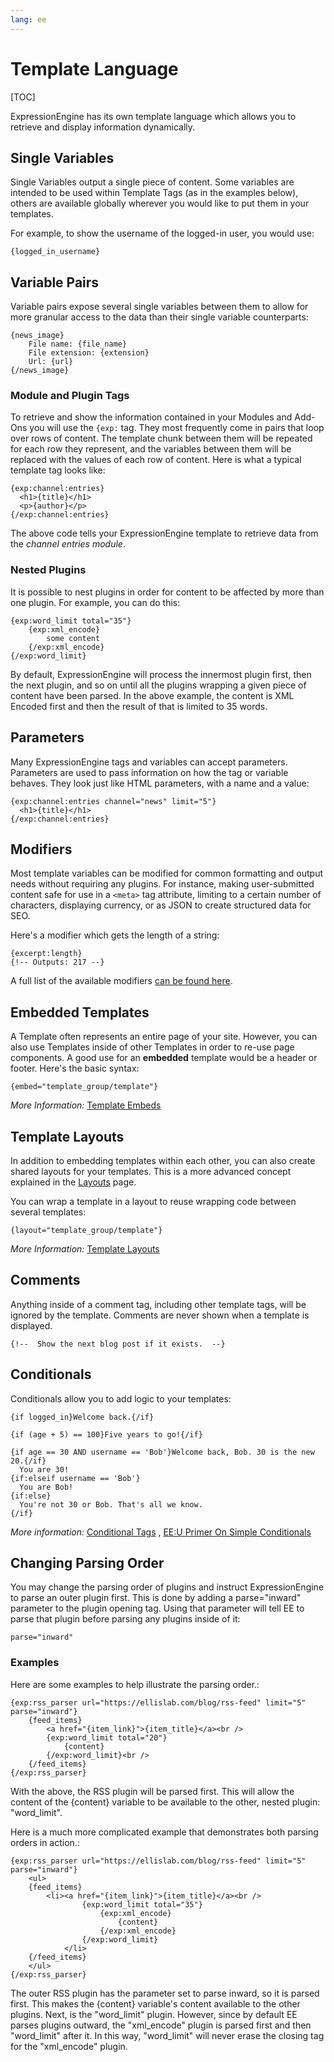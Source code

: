 ```yaml
---
lang: ee
---
```


<!--
    This source file is part of the open source project
    ExpressionEngine User Guide (https://github.com/ExpressionEngine/ExpressionEngine-User-Guide)

    @link      https://expressionengine.com/
    @copyright Copyright (c) 2003-2020, Packet Tide, LLC (https://packettide.com)
    @license   https://expressionengine.com/license Licensed under Apache License, Version 2.0
-->

# Template Language

[TOC]

ExpressionEngine has its own template language which allows you to retrieve and display information dynamically.

## Single Variables

Single Variables output a single piece of content. Some variables are intended to be used within Template Tags (as in the examples below), others are available globally wherever you would like to put them in your templates.

For example, to show the username of the logged-in user, you would use:

    {logged_in_username}

## Variable Pairs

Variable pairs expose several single variables between them to allow for more granular access to the data than their single variable counterparts:

    {news_image}
        File name: {file_name}
        File extension: {extension}
        Url: {url}
    {/news_image}

### Module and Plugin Tags

To retrieve and show the information contained in your Modules and Add-Ons you will use the `{exp:` tag. They most frequently come in pairs that loop over rows of content. The template chunk between them will be repeated for each row they represent, and the variables between them will be replaced with the values of each row of content. Here is what a typical template tag looks like:

    {exp:channel:entries}
      <h1>{title}</h1>
      <p>{author}</p>
    {/exp:channel:entries}

The above code tells your ExpressionEngine template to retrieve data from the *channel entries module*.

### Nested Plugins

It is possible to nest plugins in order for content to be affected by more than one plugin. For example, you can do this:

    {exp:word_limit total="35"}
        {exp:xml_encode}
            some content
        {/exp:xml_encode}
    {/exp:word_limit}

By default, ExpressionEngine will process the innermost plugin first, then the next plugin, and so on until all the plugins wrapping a given piece of content have been parsed. In the above example, the content is XML Encoded first and then the result of that is limited to 35 words.

## Parameters

Many ExpressionEngine tags and variables can accept parameters. Parameters are used to pass information on how the tag or variable behaves. They look just like HTML parameters, with a name and a value:

    {exp:channel:entries channel="news" limit="5"}
      <h1>{title}</h1>
    {/exp:channel:entries}

## Modifiers

Most template variables can be modified for common formatting and output needs without requiring any plugins. For instance, making user-submitted content safe for use in a `<meta>` tag attribute, limiting to a certain number of characters, displaying currency, or as JSON to create structured data for SEO.

Here's a modifier which gets the length of a string:

    {excerpt:length}
    {!-- Outputs: 217 --}

A full list of the available modifiers [can be found here](templates/variable-modifiers.md).

## Embedded Templates

A Template often represents an entire page of your site. However, you can also use Templates inside of other Templates in order to re-use page components. A good use for an **embedded** template would be a header or footer. Here's the basic syntax:

    {embed="template_group/template"}

*More Information:* [Template Embeds](templates/embedding.md)

## Template Layouts

In addition to embedding templates within each other, you can also create shared layouts for your templates. This is a more advanced concept explained in the [Layouts](templates/layouts.md) page.

You can wrap a template in a layout to reuse wrapping code between several templates:

    {layout="template_group/template"}

*More Information:* [Template Layouts](templates/layouts.md)

## Comments

Anything inside of a comment tag, including other template tags, will be ignored by the template. Comments are never shown when a template is displayed.

    {!--  Show the next blog post if it exists.  --}

## Conditionals

Conditionals allow you to add logic to your templates:

    {if logged_in}Welcome back.{/if}

    {if (age + 5) == 100}Five years to go!{/if}

    {if age == 30 AND username == 'Bob'}Welcome back, Bob. 30 is the new 20.{/if}
      You are 30!
    {if:elseif username == 'Bob'}
      You are Bob!
    {if:else}
      You're not 30 or Bob. That's all we know.
    {/if}

*More information:* [Conditional Tags](templates/conditionals.md) , [EE:U Primer On Simple Conditionals](https://u.expressionengine.com/article/a-primer-on-simple-conditionals)

## Changing Parsing Order

You may change the parsing order of plugins and instruct ExpressionEngine to parse an outer plugin first. This is done by adding a parse="inward" parameter to the plugin opening tag. Using that parameter will tell EE to parse that plugin before parsing any plugins inside of it:

    parse="inward"

### Examples

Here are some examples to help illustrate the parsing order.:

    {exp:rss_parser url="https://ellislab.com/blog/rss-feed" limit="5" parse="inward"}
        {feed_items}
            <a href="{item_link}">{item_title}</a><br />
            {exp:word_limit total="20"}
                {content}
            {/exp:word_limit}<br />
        {/feed_items}
    {/exp:rss_parser}

With the above, the RSS plugin will be parsed first. This will allow the content of the {content} variable to be available to the other, nested plugin: "word_limit".

Here is a much more complicated example that demonstrates both parsing orders in action.:

    {exp:rss_parser url="https://ellislab.com/blog/rss-feed" limit="5" parse="inward"}
        <ul>
        {feed_items}
            <li><a href="{item_link}">{item_title}</a><br />
                    {exp:word_limit total="35"}
                        {exp:xml_encode}
                            {content}
                        {/exp:xml_encode}
                    {/exp:word_limit}
                </li>
        {/feed_items}
        </ul>
    {/exp:rss_parser}

The outer RSS plugin has the parameter set to parse inward, so it is parsed first. This makes the {content} variable's content available to the other plugins. Next, is the "word_limit" plugin. However, since by default EE parses plugins outward, the "xml_encode" plugin is parsed first and then "word_limit" after it. In this way, "word_limit" will never erase the closing tag for the "xml_encode" plugin.
